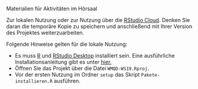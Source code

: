 Materialien für Aktivitäten im Hörsaal

Zur lokalen Nutzung oder zur Nutzung über die [RStudio Cloud](https://rstudio.cloud/). Denken Sie daran die temporäre Kopie zu speichern und anschließend mit Ihrer Version des Projektes weiterzuarbeiten.

Folgende Hinweise gelten für die lokale Nutzung:

- Es muss [R](https://cloud.r-project.org/) und [RStudio Desktop](https://www.rstudio.com/products/rstudio/download/) installiert sein. Eine ausführliche Installationsanleitung gibt es unter [hier.](https://www.fom.de/fileadmin/fom/forschung/ifes/Install_R_RStudio_Win_macOS.pdf)
- Öffnen Sie das Projekt über die Datei `WMQD-WS19.Rproj`.
- Vor der ersten Nutzung im Ordner `setup` das Skript `Pakete-installieren.R` ausführen. 

